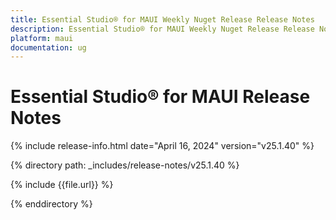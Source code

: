 ```yaml
---
title: Essential Studio® for MAUI Weekly Nuget Release Release Notes  
description: Essential Studio® for MAUI Weekly Nuget Release Release Notes  
platform: maui
documentation: ug
---
```


# Essential Studio® for MAUI  Release Notes  

{% include release-info.html date="April 16, 2024"  version="v25.1.40" %} 

{% directory path: _includes/release-notes/v25.1.40 %}

{% include {{file.url}} %}

{% enddirectory %}
